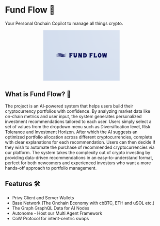 # Fund Flow 🦍

Your Personal Onchain Copilot to manage all things crypto.

<div align="center">
<img 
  src="https://github.com/fund-flow/.github/blob/main/assets/fund-flow-logo.png?raw=true" 
  style="width:50%; height:50%;"
/>
</div>

## What is Fund Flow? 🤔

The project is an AI-powered system that helps users build their cryptocurrency portfolios with confidence. By analyzing market data like on-chain metrics and user input, the system generates personalized investment recommendations tailored to each user. Users simply select a set of values from the dropdown menu such as Diversification level, Risk Tolerance and Investment Horizon. After which the AI suggests an optimized portfolio allocation across different cryptocurrencies, complete with clear explanations for each recommendation. Users can then decide if they wish to automate the purchase of recommended cryptocurrencies via our platform. The system takes the complexity out of crypto investing by providing data-driven recommendations in an easy-to-understand format, perfect for both newcomers and experienced investors who want a more hands-off approach to portfolio management.

## Features 🛠️
- Privy Client and Server Wallets
- Base Network (The Onchain Economy with cbBTC, ETH and uSOL etc.)
- The Graph GraphQL Data for AI Nodes
- Autonome - Host our Multi Agent Framework
- CoW Protocol for intent-centric swaps
